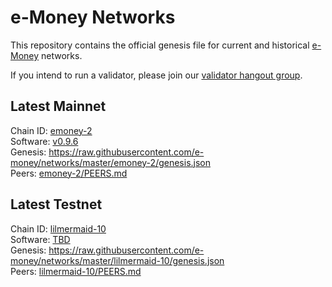 # e-Money Networks

This repository contains the official genesis file for current and historical [e-Money](https://e-money.com) networks.

If you intend to run a validator, please join our [validator hangout group](https://t.me/joinchat/HBB5elfpWv8rADBFhhjbtg).

## Latest Mainnet

Chain ID: [emoney-2](emoney-2/README.md)  
Software: [v0.9.6](https://github.com/e-money/em-ledger/releases/tag/v0.9.6)  
Genesis:  https://raw.githubusercontent.com/e-money/networks/master/emoney-2/genesis.json  
Peers: [emoney-2/PEERS.md](emoney-2/PEERS.md)

## Latest Testnet

Chain ID: [lilmermaid-10](lilmermaid-10/README.md)  
Software: [TBD]()  
Genesis:  https://raw.githubusercontent.com/e-money/networks/master/lilmermaid-10/genesis.json  
Peers: [lilmermaid-10/PEERS.md](lilmermaid-10/PEERS.md)

